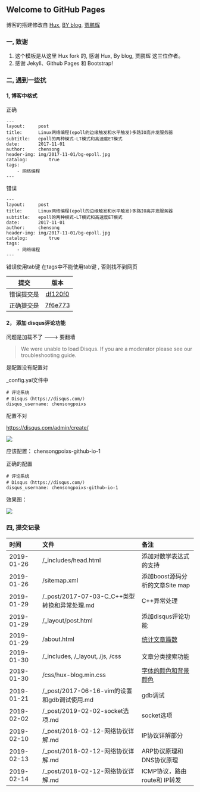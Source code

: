 ## Welcome to GitHub Pages

博客的搭建修改自 [Hux](https://github.com/Huxpro/huxpro.github.io), [BY blog](http://qiubaiying.top "BY blog"),    [贾鹏辉](https://github.com/crazycodeboy/crazycodeboy.github.io "贾鹏辉")

### 一, 致谢

1. 这个模板是从这里 Hux fork 的,   感谢 Hux, By blog, 贾鹏辉 这三位作者。
2. 感谢 Jekyll、Github Pages 和 Bootstrap!


### 二, 遇到一些抗

#### 1,  博客中格式 

正确

```
---
layout:     post
title:      Linux网络编程(epoll的边缘触发和水平触发)多路IO高并发服务器
subtitle:   epoll的两种模式-LT模式和高速度ET模式
date:       2017-11-01
author:     chensong
header-img: img/2017-11-01/bg-epoll.jpg
catalog: 		true
tags:
    - 网络编程
---

```

错误

```
---
layout:     post
title:      Linux网络编程(epoll的边缘触发和水平触发)多路IO高并发服务器
subtitle:   epoll的两种模式-LT模式和高速度ET模式
date:       2017-11-01
author:     chensong
header-img: img/2017-11-01/bg-epoll.jpg
catalog: 		true
tags:
	- 网络编程
---

```

错误使用tab键   在tags中不能使用tab键 , 否则找不到网页

|提交|版本|
|:---:|:---:|
|错误提交是|[df120f0](https://github.com/chensongpoixs/chensongpoixs.github.io/commit/df120f078c9c0dc1c22db130f3df6e992a7fc445 "df120f0")|
|正确提交是|[7f6e773](https://github.com/chensongpoixs/chensongpoixs.github.io/commit/7f6e7736f680234f538463614adc3f0ce2d5b3d4 "7f6e773")|



#### 2， 添加 disqus评论功能

问题是加载不了 ---> 要翻墙

>We were unable to load Disqus. If you are a moderator please see our troubleshooting guide.


是配置没有配置对

_config.yal文件中


```
# 评论系统
# Disqus（https://disqus.com/）
disqus_username: chensongpoixs
```

配置不对

[https://disqus.com/admin/create/ ](https://disqus.com/admin/create/  "到官网")


![](https://github.com/chensongpoixs/chensongpoixs.github.io/blob/master/img/2019-01-29/disqus_username.png?raw=true)


应该配置： chensongpoixs-github-io-1

正确的配置

```
# 评论系统
# Disqus（https://disqus.com/）
disqus_username: chensongpoixs-github-io-1
```

效果图：

![](https://github.com/chensongpoixs/chensongpoixs.github.io/blob/master/img/2019-01-29/disqus_username_url.png?raw=true)


### 四, 提交记录

|时间|文件|备注|
|:---|:---|:---|
|2019-01-26|/_includes/head.html|添加对数学表达式的支持|
|2019-01-26|/sitemap.xml|添加boost源码分析的文章Site map|
|2019-01-29|/_post/2017-07-03-C_C++类型转换和异常处理.md|C++异常处理|
|2019-01-29|/_layout/post.html |添加disqus评论功能|
|2019-01-29|/about.html|[统计文章篇数](https://github.com/chensongpoixs/chensongpoixs.github.io/commit/90560f5f4f51aef119b83878645c48bc28bd16d2 "90560f5f")|
|2019-01-30|/_includes, /_layout, /js, /css|文章分类搜索功能|
|2019-01-30|/css/hux-blog.min.css|[字体的颜色和背景颜色](59d55b0f84cb2939fbe6ee24c98a7d2ac31b907e) |
|2019-01-21|/_post/2017-06-16-vim的设置和gdb调试使用.md|gdb调试|
|2019-02-02|/_post/2019-02-02-socket选项.md|socket选项|
|2019-02-10|/_post/2018-02-12-网络协议详解.md|IP协议详解部分|
|2019-02-13|/_post/2018-02-12-网络协议详解.md|ARP协议原理和DNS协议原理|
|2019-02-14|/_post/2018-02-12-网络协议详解.md|ICMP协议，路由route和 IP转发|




